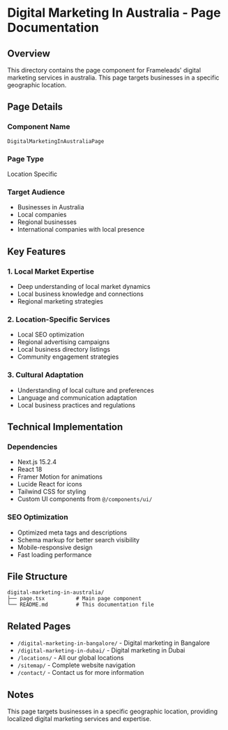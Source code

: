 # Digital Marketing In Australia - Page Documentation

## Overview
This directory contains the page component for Frameleads' digital marketing services in australia. This page targets businesses in a specific geographic location.

## Page Details

### Component Name
`DigitalMarketingInAustraliaPage`

### Page Type
Location Specific

### Target Audience
- Businesses in Australia
- Local companies
- Regional businesses
- International companies with local presence

## Key Features

### 1. Local Market Expertise
- Deep understanding of local market dynamics
- Local business knowledge and connections
- Regional marketing strategies

### 2. Location-Specific Services
- Local SEO optimization
- Regional advertising campaigns
- Local business directory listings
- Community engagement strategies

### 3. Cultural Adaptation
- Understanding of local culture and preferences
- Language and communication adaptation
- Local business practices and regulations

## Technical Implementation

### Dependencies
- Next.js 15.2.4
- React 18
- Framer Motion for animations
- Lucide React for icons
- Tailwind CSS for styling
- Custom UI components from `@/components/ui/`

### SEO Optimization
- Optimized meta tags and descriptions
- Schema markup for better search visibility
- Mobile-responsive design
- Fast loading performance

## File Structure
```
digital-marketing-in-australia/
├── page.tsx          # Main page component
└── README.md         # This documentation file
```

## Related Pages
- `/digital-marketing-in-bangalore/` - Digital marketing in Bangalore
- `/digital-marketing-in-dubai/` - Digital marketing in Dubai
- `/locations/` - All our global locations
- `/sitemap/` - Complete website navigation
- `/contact/` - Contact us for more information

## Notes
This page targets businesses in a specific geographic location, providing localized digital marketing services and expertise.
